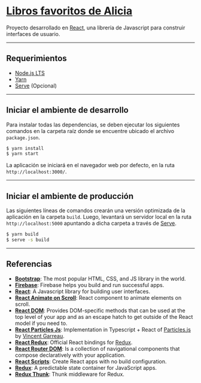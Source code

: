 # [Libros favoritos de Alicia](https://keilermora.github.io/alicia-s-favorite-books)

Proyecto desarrollado en [React](https://facebook.github.io/react/), una librería de Javascript para construir interfaces de usuario.

---

## Requerimientos

- [Node.js LTS](https://nodejs.org/es/download/)
- [Yarn](https://classic.yarnpkg.com/en/docs/install)
- [Serve](https://github.com/vercel/serve#readme) (Opcional)

---

## Iniciar el ambiente de desarrollo

Para instalar todas las dependencias, se deben ejecutar los siguientes comandos en la carpeta raíz donde se encuentre ubicado el archivo `package.json`.

```sh
$ yarn install
$ yarn start
```

La aplicación se iniciará en el navegador web por defecto, en la ruta `http://localhost:3000/`.

---

## Iniciar el ambiente de producción

Las siguientes líneas de comandos crearán una versión optimizada de la aplicación en la carpeta `build`. Luego, levantará un servidor local en la ruta `http://localhost:5000` apuntando a dicha carpeta a través de [Serve](https://github.com/vercel/serve#readme).

```sh
$ yarn build
$ serve -s build
```

---

## Referencias

- [**Bootstrap**](https://getbootstrap.com): The most popular HTML, CSS, and JS library in the world.
- [**Firebase**](https://firebase.google.com/): Firebase helps you build and run successful apps.
- [**React**](https://github.com/facebook/react): A Javascript library for building user interfaces.
- [**React Animate on Scroll**](https://github.com/dbramwell/react-animate-on-scroll): React component to animate elements on scroll.
- [**React DOM**](https://facebook.github.io/react/docs/react-dom.html): Provides DOM-specific methods that can be used at the top level of your app and as an escape hatch to get outside of the React model if you need to.
- [**React Particles Js**](https://github.com/Wufe/react-particles-js): Implementation in Typescript + React of [Particles.js](https://github.com/VincentGarreau/particles.js) by [Vincent Garreau](https://github.com/VincentGarreau).
- [**React Redux**](https://github.com/reactjs/react-redux): Official React bindings for [Redux](https://github.com/reactjs/redux).
- [**React Router DOM**](https://reactrouter.com/web/guides/philosophy): Is a collection of navigational components that compose declaratively with your application.
- [**React Scripts**](https://github.com/facebook/create-react-app#readme): Create React apps with no build configuration.
- [**Redux**](http://redux.js.org/): A predictable state container for JavaScript apps.
- [**Redux Thunk**](https://github.com/reduxjs/redux-thunk): Thunk middleware for Redux.
